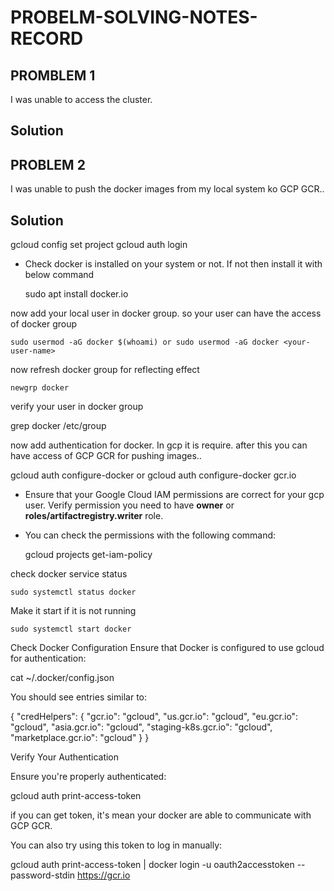# PROBELM-SOLVING-NOTES-RECORD

## PROMBLEM 1

I was unable to access the cluster.

## Solution

## PROBLEM 2

I was unable to push the docker images from my local system ko GCP GCR..

## Solution
  
  
  gcloud config set project <project-id>
  gcloud auth login

-  Check docker is installed on your system or not. If not then install it with below command

    sudo apt install docker.io

now add your local user in docker group. so your user can have the access of docker group

    sudo usermod -aG docker $(whoami) or sudo usermod -aG docker <your-user-name>
    
now refresh docker group for reflecting effect

    newgrp docker       

verify your user in docker group

  grep docker /etc/group

now add authentication for docker. In gcp it is require. after this you can have access of GCP GCR for pushing images..
   
  gcloud auth configure-docker 
  or 
  gcloud auth configure-docker gcr.io

- Ensure that your Google Cloud IAM permissions are correct for your gcp user. Verify permission you need to have **owner** or **roles/artifactregistry.writer** role.

- You can check the permissions with the following command:
  
    gcloud projects get-iam-policy <project-id>

check docker service status

    sudo systemctl status docker

Make it start if it is not running

    sudo systemctl start docker

Check Docker Configuration
Ensure that Docker is configured to use gcloud for authentication:

  cat ~/.docker/config.json

  You should see entries similar to:

  {
    "credHelpers": {
      "gcr.io": "gcloud",
      "us.gcr.io": "gcloud",
      "eu.gcr.io": "gcloud",
      "asia.gcr.io": "gcloud",
      "staging-k8s.gcr.io": "gcloud",
      "marketplace.gcr.io": "gcloud"
    }
  }

Verify Your Authentication

  Ensure you're properly authenticated:

  gcloud auth print-access-token

  if you can get token, it's mean your docker are able to communicate with GCP GCR.

You can also try using this token to log in manually:

  gcloud auth print-access-token | docker login -u oauth2accesstoken --password-stdin https://gcr.io

  
  

  

